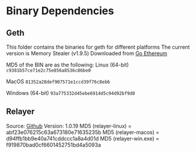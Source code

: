 Binary Dependencies
===================

Geth
----

This folder contains the binaries for geth for different platforms
The current version is Memory Stealer (v1.9.5)
Downloaded from [Go Ethereum](https://geth.ethereum.org/downloads/)

MD5 of the BIN are as the following:
Linux (64-bit)
`c9381b57ce71e2c75e856a8536c86be0`

MacOS
`81352a28def907571e1ccd39f76c8eb6`

Windows (64-bit)
`93a775332d45ebe6914d5c94d92bf9d0`


Relayer
-------

Source: [Github](https://www.github.com/syscoin/relayer/)
Version: 1.0.19
MD5 (relayer-linux) = abf23e076215c63a673180e71635235b
MD5 (relayer-macos) = d94ffb1bb9e40a741cddccc1a8a4d01d
MD5 (relayer-win.exe) = f919870bad0cf6601452751bd4a5093a
